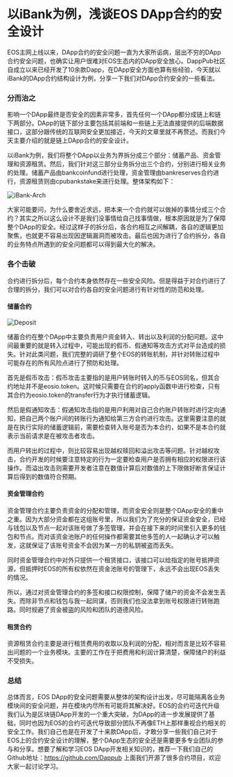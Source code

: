 # 以iBank为例，浅谈EOS DApp合约的安全设计

EOS主网上线以来，DApp合约的安全问题一直为大家所诟病，层出不穷的DApp合约安全问题，也确实让用户很难对EOS生态内的DApp安全放心。DappPub社区自成立以来已经开发了10余款Dapp，在DApp安全方面也算有些经验，今天就以iBank的DApp合约结构设计为例，分享一下我们对DApp合约安全的一些看法。

### 分而治之

影响一个DApp最终是否安全的因素非常多，首先任何一个DApp都分成链上和链下两部分。DApp的链下部分主要包括其前端和一些链上无法直接提供的后端数据接口，这部分跟传统的互联网安全更加接近，今天的文章里就不再赘述。而我们今天主要介绍的就是链上DApp合约的安全设计。

以iBank为例，我们将整个DApp以业务为界拆分成三个部分：储蓄产品、资金管理和资源租赁。然后，我们针对这三部分业务拆分出三个合约，分别进行相关业务的处理。储蓄产品由bankcoinfund进行处理，资金管理由bankreserves合约进行，资源租赁则由cpubankstake来进行处理。整体架构如下：

![iBank-Arch](https://raw.githubusercontent.com/Dappub/DAPPDevNotes/master/img/iBank-Arch.png)

大家可能要问，为什么要舍近求远，把本来一个合约就可以做掉的事情分成三个合约？其实之所以这么设计不是我们没事情给自己找事情做，根本原因就是为了保障整个DApp的安全。经过这样子的拆分后，各合约相互之间解耦，各自的逻辑更加聚焦，也就更不容易出现因逻辑漏洞而被攻击。最后也因为进行了合约拆分，各自的业务特点所遇到的安全问题都可以得到最大化的解决。

### 各个击破

合约进行拆分后，每个合约本身依然存在一些安全风险。但是得益于对合约进行了合理的拆分，我们可以对合约各自的安全问题进行有针对性的防范和处理。

#### 储蓄合约

![Deposit](https://raw.githubusercontent.com/Dappub/DAPPDevNotes/master/img/Deposit.png)

储蓄合约在整个DApp中主要负责用户资金转入、转出以及利润的分配问题。这中间最重要的就是转入过程中，可能出现的假币、假通知等攻击方式对平台造成的损失。针对此类问题，我们完整的调研了整个EOS的转账机制，并针对转账过程中可能存在的所有风险点进行了预防和处理。

首先是假币攻击：假币攻击主要指的是用户转账时转入的币与EOS同名，但其合约地址并不是eosio.token。这时候只需要在合约的apply函数中进行检查，只有其合约为eosio.token的transfer行为才执行储蓄逻辑。

然后是假通知攻击：假通知攻击指的是用户利用对自己合约账户转账时进行定向通知，把自己两个账户间的转账行为通知给第三方合约进行攻击。这里需要注意的就是在执行实际的储蓄逻辑前，需要检查转入账号是否为本合约，如果不是本合约就表示当前请求是在被攻击者攻击。

而用户转出的过程中，则比较容易出现越权赎回和溢出攻击等问题。针对越权攻击，合约开发的时候要注意特定的行为一定要检查用户是否拥有相应的权限进行该操作。而溢出攻击则需要开发者注意在数值计算后对数值的上下限做好断言保证计算后得到的数值符合预期。

#### 资金管理合约

资金管理合约主要负责资金的分配和管理，而资金安全则是整个DApp安全的重中之重。因为大部分资金都在这组账号里，所以我们为了充分的保证资金安全，已经与钱包以及节点一起对该账号做了多签管理，并会在接下来的时间里引入更多的钱包和节点。而对该资金池账户的任何操作都需要其他多签的人一起确认才可以触发，这就保证了该账号资金不会因为某一方的私钥被盗而丢失。

同时资金管理合约中对外只提供一个租赁接口，该接口可以给指定的账号抵押资源，但抵押时EOS的所有权依然在资金池账号的管理下，永远不会出现EOS丢失的情况。

所以，通过对资金管理合约的多签和接口权限控制，保障了储户的资金不会发生丢失。而除非节点和钱包与我一起同谋，否则我们也没法拿到账号权限进行转账跑路。同时规避了资金被盗的风险和团队的道德风险。

#### 租赁合约

资源租赁合约主要是进行租赁费用的收取以及利润的分配，相对而言是比较不容易出问题的一个业务模块。主要的工作在于把费用和利润计算清楚，保障储户的利益不受损失。

### 总结

总体而言，EOS DApp的安全问题需要从整体的架构设计出发，尽可能隔离各业务模块间的安全问题，并在模块内尽所有可能将其解决好。EOS的合约可迭代升级我们认为是区块链DApp开发的一个重大突破，为DApp的进一步发展提供了基础，同时也因为EOS的合约可迭代导致部分团队不再像ETH上那样重视合约相关的安全工作。我们自己也是在开发了十来款DApp后，才敢分享一些我们自己对于EOS上的合约安全设计的理解，整个DApp生态的安全还是需要更多专业团队的参与和分享。想要了解和学习EOS DApp开发相关知识的，推荐一下我们自己的Github地址：https://github.com/Dappub 上面我们开源了很多合约项目，欢迎大家一起讨论学习。